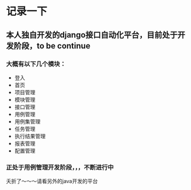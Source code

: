 # 记录一下

## 本人独自开发的django接口自动化平台，目前处于开发阶段，to be continue

### 大概有以下几个模块：

- 登入
- 首页
- 项目管理
- 模块管理
- 接口管理
- 用例管理
- 用例集管理
- 任务管理
- 执行结果管理
- 报表管理
- 配置管理

### 正处于用例管理开发阶段，，，不断进行中


夭折了～～～请看另外的java开发的平台

